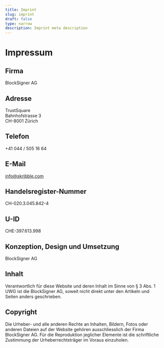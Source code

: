 ```yaml
---
title: Imprint
slug: imprint
draft: false
type: narrow
description: Imprint meta description
---
```

# Impressum


## Firma
BlockSigner AG  

## Adresse
TrustSquare  
Bahnhofstrasse 3  
CH-8001 Zürich  

## Telefon
+41 044 / 505 16 64  

## E-Mail
[info@skribble.com](mailt:info@skribble.com "info@skribble.com")     

## Handelsregister-Nummer
CH-020.3.045.842-4  

## U-ID
CHE-397.613.998  

## Konzeption, Design und Umsetzung
BlockSigner AG  

## Inhalt
Verantwortlich für diese Website und deren Inhalt im Sinne von § 3 Abs. 1 UWG ist die BlockSigner AG, soweit nicht direkt unter den Artikeln und Seiten anders geschrieben.  

## Copyright
Die Urheber- und alle anderen Rechte an Inhalten, Bildern, Fotos oder anderen Dateien auf der Website gehören ausschliesslich der Firma BlockSigner AG. Für die Reproduktion jeglicher Elemente ist die schriftliche Zustimmung der Urheberrechtsträger im Voraus einzuholen.

